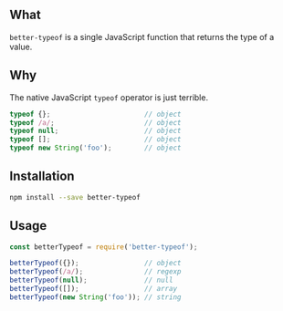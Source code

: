 ## What
`better-typeof` is a single JavaScript function that returns the type of a value.

## Why
The native JavaScript `typeof` operator is just terrible.
```javascript
typeof {};                       // object
typeof /a/;                      // object
typeof null;                     // object
typeof [];                       // object
typeof new String('foo');        // object
```

## Installation
```bash
npm install --save better-typeof
```

## Usage
```javascript
const betterTypeof = require('better-typeof');

betterTypeof({});                // object
betterTypeof(/a/);               // regexp
betterTypeof(null);              // null
betterTypeof([]);                // array
betterTypeof(new String('foo')); // string
```
